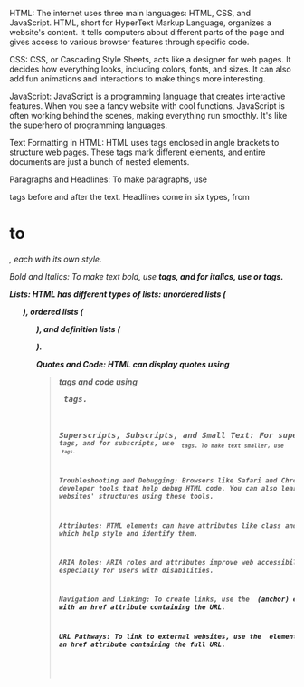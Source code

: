 HTML:
The internet uses three main languages: HTML, CSS, and JavaScript. HTML, short for HyperText Markup Language, organizes a website's content. It tells computers about different parts of the page and gives access to various browser features through specific code.

CSS:
CSS, or Cascading Style Sheets, acts like a designer for web pages. It decides how everything looks, including colors, fonts, and sizes. It can also add fun animations and interactions to make things more interesting.

JavaScript:
JavaScript is a programming language that creates interactive features. When you see a fancy website with cool functions, JavaScript is often working behind the scenes, making everything run smoothly. It's like the superhero of programming languages.

Text Formatting in HTML:
HTML uses tags enclosed in angle brackets to structure web pages. These tags mark different elements, and entire documents are just a bunch of nested elements.

Paragraphs and Headlines:
To make paragraphs, use <p> tags before and after the text. Headlines come in six types, from <h1> to <h6>, each with its own style.

Bold and Italics:
To make text bold, use <strong> tags, and for italics, use <i> or <em> tags.

Lists:
HTML has different types of lists: unordered lists (<ul>), ordered lists (<ol>), and definition lists (<dl>).

Quotes and Code:
HTML can display quotes using <blockquote> tags and code using <pre> tags.

Superscripts, Subscripts, and Small Text:
For superscripts, use <sup> tags, and for subscripts, use <sub> tags. To make text smaller, use <small> tags.

Troubleshooting and Debugging:
Browsers like Safari and Chrome have developer tools that help debug HTML code. You can also learn from other websites' structures using these tools.

Attributes:
HTML elements can have attributes like class and ID, which help style and identify them.

ARIA Roles:
ARIA roles and attributes improve web accessibility, especially for users with disabilities.

Navigation and Linking:
To create links, use the <a> (anchor) element with an href attribute containing the URL.

URL Pathways:
To link to external websites, use the <a> element with an href attribute containing the full URL.






